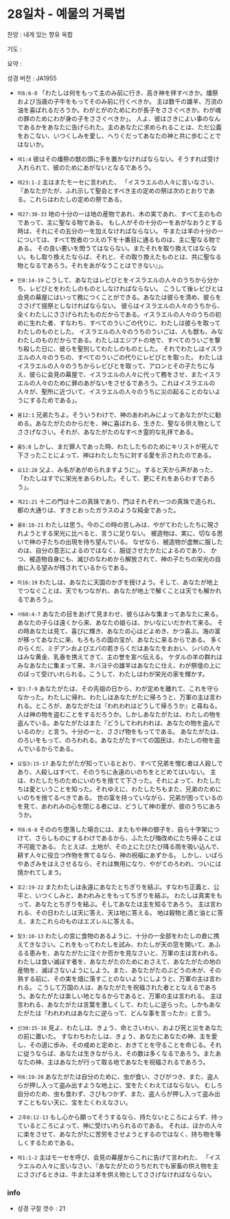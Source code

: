 # 28일차 - 예물의 거룩법

찬양 : 내게 있는 향유 옥합

기도 : 

요약 : 

성경 버전 : JA1955

- `미6:6-8` 「わたしは何をもって主のみ前に行き、高き神を拝すべきか。燔祭および当歳の子牛をもってそのみ前に行くべきか。 主は数千の雄羊、万流の油を喜ばれるだろうか。わがとがのためにわが長子をささぐべきか。わが魂の罪のためにわが身の子をささぐべきか」。 人よ、彼はさきによい事のなんであるかをあなたに告げられた。主のあなたに求められることは、ただ公義をおこない、いつくしみを愛し、へりくだってあなたの神と共に歩むことではないか。

- `레1:4` 彼はその燔祭の獣の頭に手を置かなければならない。そうすれば受け入れられて、彼のためにあがないとなるであろう。

- `레23:1-2` 主はまたモーセに言われた、 「イスラエルの人々に言いなさい、『あなたがたが、ふれ示して聖会とすべき主の定めの祭は次のとおりである。これらはわたしの定めの祭である。

- `레27:30-33` 地の十分の一は地の産物であれ、木の実であれ、すべて主のものであって、主に聖なる物である。 もし人がその十分の一をあがなおうとする時は、それにその五分の一を加えなければならない。 牛または羊の十分の一については、すべて牧者のつえの下を十番目に通るものは、主に聖なる物である。 その良い悪いを問うてはならない。またそれを取り換えてはならない。もし取り換えたならば、それと、その取り換えたものとは、共に聖なる物となるであろう。それをあがなうことはできない』」。

- `민8:14-19` こうして、あなたはレビびとをイスラエルの人々のうちから分かち、レビびとをわたしのものとしなければならない。 こうして後レビびとは会見の幕屋にはいって務につくことができる。あなたは彼らを清め、彼らをささげて揺祭としなければならない。 彼らはイスラエルの人々のうちから、全くわたしにささげられたものだからである。イスラエルの人々のうちの初めに生れた者、すなわち、すべてのういごの代りに、わたしは彼らを取ってわたしのものとした。 イスラエルの人々のうちのういごは、人も獣も、みなわたしのものだからである。わたしはエジプトの地で、すべてのういごを撃ち殺した日に、彼らを聖別してわたしのものとした。 それでわたしはイスラエルの人々のうちの、すべてのういごの代りにレビびとを取った。 わたしはイスラエルの人々のうちからレビびとを取って、アロンとその子たちに与え、彼らに会見の幕屋で、イスラエルの人々に代って務をさせ、またイスラエルの人々のために罪のあがないをさせるであろう。これはイスラエルの人々が、聖所に近づいて、イスラエルの人々のうちに災の起ることのないようにするためである」。

- `롬12:1` 兄弟たちよ。そういうわけで、神のあわれみによってあなたがたに勧める。あなたがたのからだを、神に喜ばれる、生きた、聖なる供え物としてささげなさい。それが、あなたがたのなすべき霊的な礼拝である。

- `롬5:8` しかし、まだ罪人であった時、わたしたちのためにキリストが死んで下さったことによって、神はわたしたちに対する愛を示されたのである。

- `요12:28` 父よ、み名があがめられますように」。すると天から声があった、「わたしはすでに栄光をあらわした。そして、更にそれをあらわすであろう」。

- `계21:21` 十二の門は十二の真珠であり、門はそれぞれ一つの真珠で造られ、都の大通りは、すきとおったガラスのような純金であった。

- `롬8:18-21` わたしは思う。今のこの時の苦しみは、やがてわたしたちに現されようとする栄光に比べると、言うに足りない。 被造物は、実に、切なる思いで神の子たちの出現を待ち望んでいる。 なぜなら、被造物が虚無に服したのは、自分の意志によるのではなく、服従させたかたによるのであり、 かつ、被造物自身にも、滅びのなわめから解放されて、神の子たちの栄光の自由に入る望みが残されているからである。

- `마16:19` わたしは、あなたに天国のかぎを授けよう。そして、あなたが地上でつなぐことは、天でもつながれ、あなたが地上で解くことは天でも解かれるであろう」。

- `사60:4-7` あなたの目をあげて見まわせ、彼らはみな集まってあなたに来る。あなたの子らは遠くから来、あなたの娘らは、かいなにいだかれて来る。 その時あなたは見て、喜びに輝き、あなたの心はどよめき、かつ喜ぶ。海の富が移ってあなたに来、もろもろの国の宝が、あなたに来るからである。 多くのらくだ、ミデアンおよびエパの若きらくだはあなたをおおい、シバの人々はみな黄金、乳香を携えてきて、主の誉を宣べ伝える。 ケダルの羊の群れはみなあなたに集まって来、ネバヨテの雄羊はあなたに仕え、わが祭壇の上にのぼって受けいれられる。こうして、わたしはわが栄光の家を輝かす。

- `말3:7-9` あなたがたは、その先祖の日から、わが定めを離れて、これを守らなかった。わたしに帰れ、わたしはあなたがたに帰ろうと、万軍の主は言われる。ところが、あなたがたは『われわれはどうして帰ろうか』と尋ねる。 人は神の物を盗むことをするだろうか。しかしあなたがたは、わたしの物を盗んでいる。あなたがたはまた『どうしてわれわれは、あなたの物を盗んでいるのか』と言う。十分の一と、ささげ物をもってである。 あなたがたは、のろいをもって、のろわれる。あなたがたすべての国民は、わたしの物を盗んでいるからである。

- `요일3:15-17` あなたがたが知っているとおり、すべて兄弟を憎む者は人殺しであり、人殺しはすべて、そのうちに永遠のいのちをとどめてはいない。 主は、わたしたちのためにいのちを捨てて下さった。それによって、わたしたちは愛ということを知った。それゆえに、わたしたちもまた、兄弟のためにいのちを捨てるべきである。 世の富を持っていながら、兄弟が困っているのを見て、あわれみの心を閉じる者には、どうして神の愛が、彼のうちにあろうか。

- `히6:6-8` そののち堕落した場合には、またもや神の御子を、自ら十字架につけて、さらしものにするわけであるから、ふたたび悔改めにたち帰ることは不可能である。 たとえば、土地が、その上にたびたび降る雨を吸い込んで、耕す人々に役立つ作物を育てるなら、神の祝福にあずかる。 しかし、いばらやあざみをはえさせるなら、それは無用になり、やがてのろわれ、ついには焼かれてしまう。

- `호2:19-22` またわたしは永遠にあなたとちぎりを結ぶ。すなわち正義と、公平と、いつくしみと、あわれみとをもってちぎりを結ぶ。 わたしは真実をもって、あなたとちぎりを結ぶ。そしてあなたは主を知るであろう。 主は言われる、その日わたしは天に答え、天は地に答える。 地は穀物と酒と油とに答え、またこれらのものはエズレルに答える。

- `말3:10-13` わたしの宮に食物のあるように、十分の一全部をわたしの倉に携えてきなさい。これをもってわたしを試み、わたしが天の窓を開いて、あふるる恵みを、あなたがたに注ぐか否かを見なさいと、万軍の主は言われる。 わたしは食い滅ぼす者を、あなたがたのためにおさえて、あなたがたの地の産物を、滅ぼさないようにしよう。また、あなたがたのぶどうの木が、その熟する前に、その実を畑に落すことのないようにしようと、万軍の主は言われる。 こうして万国の人は、あなたがたを祝福された者ととなえるであろう。あなたがたは楽しい地となるからであると、万軍の主は言われる。 主は言われる、あなたがたは言葉を激しくして、わたしに逆らった。しかもあなたがたは『われわれはあなたに逆らって、どんな事を言ったか』と言う。

- `신30:15-16` 見よ、わたしは、きょう、命とさいわい、および死と災をあなたの前に置いた。 すなわちわたしは、きょう、あなたにあなたの神、主を愛し、その道に歩み、その戒めと定めと、おきてとを守ることを命じる。それに従うならば、あなたは生きながらえ、その数は多くなるであろう。またあなたの神、主はあなたが行って取る地であなたを祝福されるであろう。

- `마6:19-20` あなたがたは自分のために、虫が食い、さびがつき、また、盗人らが押し入って盗み出すような地上に、宝をたくわえてはならない。 むしろ自分のため、虫も食わず、さびもつかず、また、盗人らが押し入って盗み出すこともない天に、宝をたくわえなさい。

- `고후8:12-13` もし心から願ってそうするなら、持たないところによらず、持っているところによって、神に受けいれられるのである。 それは、ほかの人々に楽をさせて、あなたがたに苦労をさせようとするのではなく、持ち物を等しくするためである。

- `레1:1-2` 主はモーセを呼び、会見の幕屋からこれに告げて言われた、 「イスラエルの人々に言いなさい、『あなたがたのうちだれでも家畜の供え物を主にささげるときは、牛または羊を供え物としてささげなければならない。

### info

- 성경 구절 갯수 : 21